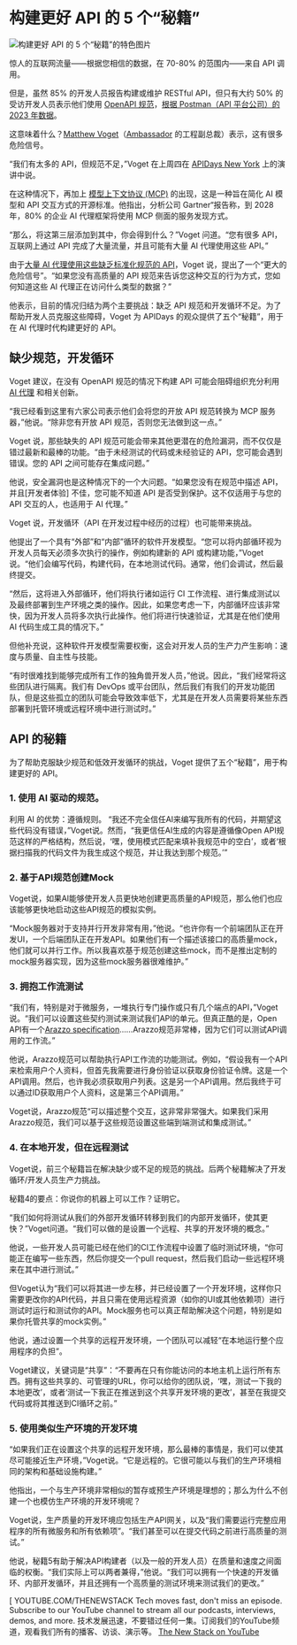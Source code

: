 # 构建更好 API 的 5 个“秘籍”

![构建更好 API 的 5 个“秘籍”的特色图片](https://cdn.thenewstack.io/media/2025/05/9c3e61d2-matthew-voget-apis-2-1024x576.jpg)

惊人的互联网流量——根据您相信的数据，在 70-80% 的范围内——来自 API 调用。

但是，虽然 85% 的开发人员报告构建或维护 RESTful API，但只有大约 50% 的受访开发人员表示他们使用 [OpenAPI 规范](https://thenewstack.io/openapi-initiative-new-standards-and-a-peek-at-the-roadmap/)，[根据 Postman（API 平台公司）的 2023 年数据](https://www.getambassador.io/blog/conquer-api-rainbow-road-level-dev-cheat-codes)。

这意味着什么？[Matthew Voget](https://www.linkedin.com/in/matthew-voget-47a225a1/)（[Ambassador](https://www.getambassador.io/?utm_content=inline+mention) 的工程副总裁）表示，这有很多危险信号。

“我们有太多的 API，但规范不足，”Voget 在上周四在 [APIDays New York](https://www.apidays.global/new-york/) 上的演讲中说。

在这种情况下，再加上 [模型上下文协议 (MCP)](https://thenewstack.io/mcp-the-missing-link-between-ai-agents-and-apis/) 的出现，这是一种旨在简化 AI 模型和 API 交互方式的开源标准。他指出，分析公司 Gartner“报告称，到 2028 年，80% 的企业 AI 代理框架将使用 MCP 侧面的服务发现方式。

“那么，将这第三层添加到其中，你会得到什么？”Voget 问道。“您有很多 API，互联网上通过 API 完成了大量流量，并且可能有大量 AI 代理使用这些 API。”

由于[大量 AI 代理使用这些缺乏标准化规范的 API](https://thenewstack.io/its-time-to-start-preparing-apis-for-the-ai-agent-era/)，Voget 说，提出了一个“更大的危险信号”。“如果您没有高质量的 API 规范来告诉您这种交互的行为方式，您如何知道这些 AI 代理正在访问什么类型的数据？”

他表示，目前的情况归结为两个主要挑战：缺乏 API 规范和开发循环不足。为了帮助开发人员克服这些障碍，Voget 为 APIDays 的观众提供了五个“秘籍”，用于在 AI 代理时代构建更好的 API。

## 缺少规范，开发循环

Voget 建议，在没有 OpenAPI 规范的情况下构建 API 可能会阻碍组织充分利用 [AI 代理](https://thenewstack.io/ai-agents/) 和相关创新。

“我已经看到这里有六家公司表示他们会将您的开放 API 规范转换为 MCP 服务器，”他说。“除非您有开放 API 规范，否则您无法做到这一点。”

Voget 说，那些缺失的 API 规范可能会带来其他更潜在的危险漏洞，而不仅仅是错过最新和最棒的功能。“由于未经测试的代码或未经验证的 API，您可能会遇到错误。您的 API 之间可能存在集成问题。”

他说，安全漏洞也是这种情况下的一个大问题。“如果您没有在规范中描述 API，并且[开发者体验] 不佳，您可能不知道 API 是否受到保护。这不仅适用于与您的 API 交互的人，也适用于 AI 代理。”

Voget 说，开发循环（API 在开发过程中经历的过程）也可能带来挑战。

他提出了一个具有“外部”和“内部”循环的软件开发模型。“您可以将内部循环视为开发人员每天必须多次执行的操作，例如构建新的 API 或构建功能，”Voget 说。“他们会编写代码，构建代码，在本地测试代码。通常，他们会调试，然后最终提交。

“然后，这将进入外部循环，他们将执行诸如运行 CI 工作流程、进行集成测试以及最终部署到生产环境之类的操作。因此，如果您考虑一下，内部循环应该非常快，因为开发人员将多次执行此操作。他们将进行快速验证，尤其是在他们使用 AI 代码生成工具的情况下。”

但他补充说，这种软件开发模型需要权衡，这会对开发人员的生产力产生影响：速度与质量、自主性与技能。

“有时很难找到能够完成所有工作的独角兽开发人员，”他说。因此，“我们经常将这些团队进行隔离。我们有 DevOps 或平台团队，然后我们有我们的开发功能团队，但是这些孤立的团队可能会导致效率低下，尤其是在开发人员需要将某些东西部署到托管环境或远程环境中进行测试时。”

## API 的秘籍

为了帮助克服缺少规范和低效开发循环的挑战，Voget 提供了五个“秘籍”，用于构建更好的 API。

### 1. 使用 AI 驱动的规范。

利用 AI 的优势：遵循规则。
“我还不完全信任AI来编写我所有的代码，并期望这些代码没有错误，”Voget说。然而，“我更信任AI生成的内容是遵循像Open API规范这样的严格结构，然后说，‘嘿，使用模式匹配来填补我规范中的空白’，或者‘根据扫描我的代码文件为我生成这个规范，并让我达到那个规范。’”

### 2. 基于API规范创建Mock

Voget说，如果AI能够使开发人员更快地创建更高质量的API规范，那么他们也应该能够更快地启动这些API规范的模拟实例。

“Mock服务器对于支持并行开发非常有用，”他说。“也许你有一个前端团队正在开发UI，一个后端团队正在开发API。如果他们有一个描述该接口的高质量mock，他们就可以并行工作。所以我喜欢基于规范创建这些mock，而不是推出定制的mock服务器实现，因为这些mock服务器很难维护。”

### 3. 拥抱工作流测试

“我们有，特别是对于微服务，一堆执行专门操作或只有几个端点的API，”Voget说。“我们可以设置这些契约测试来测试我们API的单元。但真正酷的是，Open API有一个[Arazzo specification](https://spec.openapis.org/arazzo/latest.html)……Arazzo规范非常棒，因为它们可以测试API调用的工作流。”

他说，Arazzo规范可以帮助执行API工作流的功能测试。例如，“假设我有一个API来检索用户个人资料，但首先我需要进行身份验证以获取身份验证令牌。这是一个API调用。然后，也许我必须获取用户列表。这是另一个API调用。然后我终于可以通过ID获取用户个人资料，这是第三个API调用。”

Voget说，Arazzo规范“可以描述整个交互，这非常非常强大。如果我们采用Arazzo规范，我们可以基于这些规范设置这些端到端测试和集成测试。”

### 4. 在本地开发，但在远程测试

Voget说，前三个秘籍旨在解决缺少或不足的规范的挑战。后两个秘籍解决了开发循环/开发人员生产力挑战。

秘籍4的要点：你说你的机器上可以工作？证明它。

“我们如何将测试从我们的外部开发循环转移到我们的内部开发循环，使其更快？”Voget问道。“我们可以做的是设置一个远程、共享的开发环境的概念。”

他说，一些开发人员可能已经在他们的CI工作流程中设置了临时测试环境，“你可能正在编写一些东西，然后你提交一个pull request，然后我们启动一些远程环境来在其中进行测试。”

但Voget认为“我们可以将其进一步左移，并已经设置了一个开发环境，这样你只需要更改你的API代码，并且只需在使用远程资源（如你的UI或其他依赖项）进行测试时运行和测试你的API。Mock服务也可以真正帮助解决这个问题，特别是如果你托管共享的mock实例。”

他说，通过设置一个共享的远程开发环境，一个团队可以减轻“在本地运行整个应用程序的负担”。

Voget建议，关键词是“共享”：“不要再在只有你能访问的本地主机上运行所有东西。拥有这些共享的、可管理的URL，你可以给你的团队说，‘嘿，测试一下我的本地更改’，或者‘测试一下我正在推送到这个共享开发环境的更改’，甚至在我提交代码或将其推送到CI循环之前。”

### 5. 使用类似生产环境的开发环境

“如果我们正在设置这个共享的远程开发环境，那么最棒的事情是，我们可以使其尽可能接近生产环境，”Voget说。“它是远程的。它很可能以与我们的生产环境相同的架构和基础设施构建。”

他指出，一个与生产环境非常相似的暂存或预生产环境是理想的；那么为什么不创建一个也模仿生产环境的开发环境呢？

Voget说，生产质量的开发环境应包括生产API网关，以及“我们需要运行完整应用程序的所有微服务和所有依赖项”。“我们甚至可以在提交代码之前进行高质量的测试。”

他说，秘籍5有助于解决API构建者（以及一般的开发人员）在质量和速度之间面临的权衡。“我们实际上可以两者兼得，”他说。“我们可以拥有一个快速的开发循环、内部开发循环，并且还拥有一个高质量的测试环境来测试我们的更改。”

[
YOUTUBE.COM/THENEWSTACK
Tech moves fast, don't miss an episode. Subscribe to our YouTube
channel to stream all our podcasts, interviews, demos, and more.
技术发展迅速，不要错过任何一集。订阅我们的YouTube频道，观看我们所有的播客、访谈、演示等。
[The New Stack on YouTube](https://youtube.com/thenewstack?sub_confirmation=1)